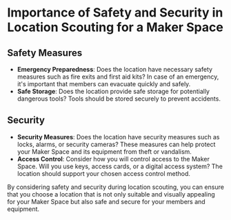 # Importance of Safety and Security in Location Scouting for a Maker Space

## Safety Measures
- **Emergency Preparedness**: Does the location have necessary safety measures such as fire exits and first aid kits? In case of an emergency, it's important that members can evacuate quickly and safely.
- **Safe Storage**: Does the location provide safe storage for potentially dangerous tools? Tools should be stored securely to prevent accidents.

## Security
- **Security Measures**: Does the location have security measures such as locks, alarms, or security cameras? These measures can help protect your Maker Space and its equipment from theft or vandalism.
- **Access Control**: Consider how you will control access to the Maker Space. Will you use keys, access cards, or a digital access system? The location should support your chosen access control method.

By considering safety and security during location scouting, you can ensure that you choose a location that is not only suitable and visually appealing for your Maker Space but also safe and secure for your members and equipment.

